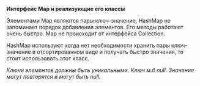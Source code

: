 **Интерфейс Map и реализующие его классы**

Элементами Map являются пары ключ-значение, HashMap не запоминает порядок
добавления элементов. Его методы работают очень быстро. Map не происходит от интерфейса Collection.

HashMap используют когда нет необходимости хранить пары ключ-значение в отсортированном виде и получать быстро
значения, то стоит использовать этот класс.

*Ключи элементов должны быть уникальными. Ключ м.б null. Значения могут повторятся и могут быть null.*
